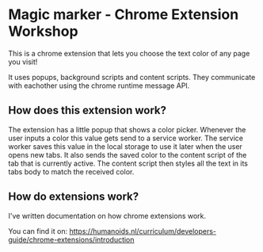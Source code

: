 # Magic marker - Chrome Extension Workshop
This is a chrome extension that lets you choose the text color of any page you visit!

It uses popups, background scripts and content scripts. They communicate with eachother using the chrome runtime message API.

## How does this extension work?
The extension has a little popup that shows a color picker. Whenever the user inputs a color this value gets send to a service worker. The service worker saves this value in the local storage to use it later when the user opens new tabs. It also sends the saved color to the content script of the tab that is currently active. The content script then styles all the text in its tabs body to match the received color.

## How do extensions work?
I've written documentation on how chrome extensions work. 

You can find it on: https://humanoids.nl/curriculum/developers-guide/chrome-extensions/introduction
